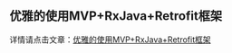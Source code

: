 ## 优雅的使用MVP+RxJava+Retrofit框架 ##

详情请点击文章：[优雅的使用MVP+RxJava+Retrofit框架](http://songning.me/2016/11/09/mvp-rxjava-retrofit/)